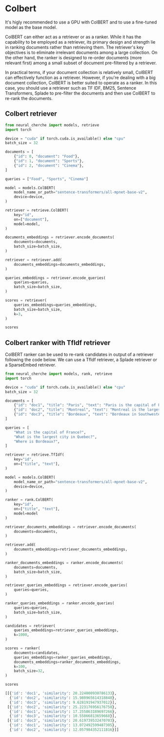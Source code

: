 # Colbert

It's higly recommended to use a GPU with ColBERT and to use a fine-tuned model as the base 
model. 

ColBERT can either act as a retriever or as a ranker. While it has the capability to be employed as a retriever, its primary design and strength lie in ranking documents rather than retrieving them. The retriever's key objectives is to eliminate irrelevant documents among a large collection. On the other hand, the ranker is designed to re-order documents (more relevant first) among a small subset of document pre-filtered by a retriever.

In practical terms, if your document collection is relatively small, ColBERT can effectively function as a retriever. However, if you're dealing with a big document collection, ColBERT is better suited to operate as a ranker. In this case, you should use a retriever such as TF IDF, BM25, Sentence Transformers, Splade to pre-filter the documents and then use ColBERT to re-rank the documents.

## Colbert retriever

```python
from neural_cherche import models, retrieve
import torch

device = "cuda" if torch.cuda.is_available() else "cpu"
batch_size = 32

documents = [
    {"id": 0, "document": "Food"},
    {"id": 1, "document": "Sports"},
    {"id": 2, "document": "Cinema"},
]

queries = ["Food", "Sports", "Cinema"]

model = models.ColBERT(
    model_name_or_path="sentence-transformers/all-mpnet-base-v2",
    device=device,
)

retriever = retrieve.ColBERT(
    key="id",
    on=["document"],
    model=model,
)

documents_embeddings = retriever.encode_documents(
    documents=documents,
    batch_size=batch_size,
)

retriever = retriever.add(
    documents_embeddings=documents_embeddings,
)

queries_embeddings = retriever.encode_queries(
    queries=queries,
    batch_size=batch_size,
)

scores = retriever(
    queries_embeddings=queries_embeddings,
    batch_size=batch_size,
    k=3,
)

scores
```

## Colbert ranker with TfIdf retriever

ColBERT ranker can be used to re-rank candidates in output of a retriever following the
code below. We can use a TfIdf retriever, a Splade retriever or a SparseEmbed retriever.

```python
from neural_cherche import models, rank, retrieve
import torch

device = "cuda" if torch.cuda.is_available() else "cpu"
batch_size = 32

documents = [
    {"id": "doc1", "title": "Paris", "text": "Paris is the capital of France."},
    {"id": "doc2", "title": "Montreal", "text": "Montreal is the largest city in Quebec."},
    {"id": "doc3", "title": "Bordeaux", "text": "Bordeaux in Southwestern France."},
]

queries = [
    "What is the capital of France?",
    "What is the largest city in Quebec?",
    "Where is Bordeaux?",
]

retriever = retrieve.TfIdf(
    key="id",
    on=["title", "text"],
)

model = models.ColBERT(
    model_name_or_path="sentence-transformers/all-mpnet-base-v2",
    device=device,
)

ranker = rank.ColBERT(
    key="id",
    on=["title", "text"],
    model=model
)

retriever_documents_embeddings = retriever.encode_documents(
    documents=documents,
)

retriever.add(
    documents_embeddings=retriever_documents_embeddings,
)

ranker_documents_embeddings = ranker.encode_documents(
    documents=documents,
    batch_size=batch_size,
)

retriever_queries_embeddings = retriever.encode_queries(
    queries=queries,
)

ranker_queries_embeddings = ranker.encode_queries(
    queries=queries,
    batch_size=batch_size,
)

candidates = retriever(
    queries_embeddings=retriever_queries_embeddings,
    k=1000,
)

scores = ranker(
    documents=candidates,
    queries_embeddings=ranker_queries_embeddings,
    documents_embeddings=ranker_documents_embeddings,
    k=100,
    batch_size=32,
)

scores
```

```python
[[{'id': 'doc1', 'similarity': 20.224000930786133},
  {'id': 'doc2', 'similarity': 15.980965614318848},
  {'id': 'doc3', 'similarity': 9.628191947937012}],
 [{'id': 'doc2', 'similarity': 25.223176956176758},
  {'id': 'doc1', 'similarity': 17.255863189697266},
  {'id': 'doc3', 'similarity': 10.55866813659668}],
 [{'id': 'doc3', 'similarity': 20.619739532470703},
  {'id': 'doc1', 'similarity': 13.072492599487305},
  {'id': 'doc2', 'similarity': 12.057984352111816}]]
```
